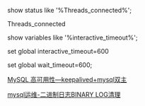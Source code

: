 show status like '%Threads_connected%';





Threads_connected



show variables like '%interactive_timeout%';

set global interactive_timeout=600

set global wait_timeout=600;



[MySQL 高可用性—keepalived+mysql双主](https://blog.51cto.com/zpf666/1913822)

[mysql运维-二进制日志BINARY LOG清理](https://blog.csdn.net/w892824196/article/details/86135191?depth_1-utm_source=distribute.pc_relevant.none-task&utm_source=distribute.pc_relevant.none-task)